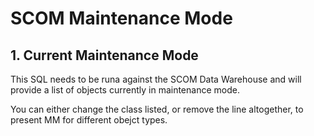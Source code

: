 # SCOM Maintenance Mode

## 1. Current Maintenance Mode
This SQL needs to be runa against the SCOM Data Warehouse and will provide a list of objects currently in maintenance mode. 

You can either change the class listed, or remove the line altogether, to present MM for different obejct types.
